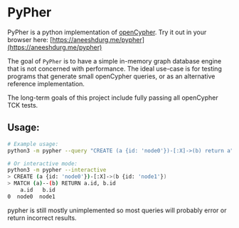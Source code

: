 # PyPher

PyPher is a python implementation of [openCypher](https://github.com/opencypher/openCypher/).
Try it out in your browser here: [https://aneeshdurg.me/pypher](https://aneeshdurg.me/pypher)

The goal of `PyPher` is to have a simple in-memory graph database engine that is
not concerned with performance. The ideal use-case is for testing programs that
generate small openCypher queries, or as an alternative reference
implementation.

The long-term goals of this project include fully passing all openCypher TCK
tests.

## Usage:

```bash
# Example usage:
python3 -m pypher --query "CREATE (a {id: 'node0'})-[:X]->(b) return a"

# Or interactive mode:
python3 -m pypher --interactive
> CREATE (a {id: 'node0'})-[:X]->(b {id: 'node1'})
> MATCH (a)--(b) RETURN a.id, b.id
    a.id   b.id
0  node0  node1
```

pypher is still mostly unimplemented so most queries will probably error or
return incorrect results.
